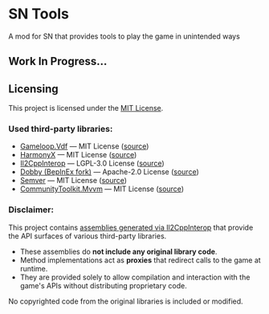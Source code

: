 # SN Tools
A mod for SN that provides tools to play the game in unintended ways

## Work In Progress...

## Licensing

This project is licensed under the [MIT License](LICENSE).

### Used third-party libraries:

- [Gameloop.Vdf](https://github.com/shravan2x/Gameloop.Vdf) — MIT License ([source](https://github.com/shravan2x/Gameloop.Vdf/blob/master/LICENSE))  
- [HarmonyX](https://github.com/BepInEx/HarmonyX) — MIT License ([source](https://github.com/BepInEx/HarmonyX/blob/master/LICENSE))  
- [Il2CppInterop](https://github.com/BepInEx/Il2CppInterop) — LGPL-3.0 License ([source](https://github.com/BepInEx/Il2CppInterop/blob/master/LICENSE))  
- [Dobby (BepInEx fork)](https://github.com/BepInEx/Dobby) — Apache-2.0 License ([source](https://github.com/BepInEx/Dobby/blob/master/LICENSE))
- [Semver](https://github.com/WalkerCodeRanger/semver) — MIT License ([source](https://github.com/WalkerCodeRanger/semver/blob/master/License.txt))
- [CommunityToolkit.Mvvm](https://github.com/CommunityToolkit/dotnet) — MIT License ([source](https://github.com/CommunityToolkit/dotnet/blob/main/License.md))

### Disclaimer:

This project contains [assemblies generated via Il2CppInterop](src/SNTools/Libs/Il2CppInteropAssemblies/) that provide the API surfaces of various third-party libraries.  

- These assemblies do **not include any original library code**.  
- Method implementations act as **proxies** that redirect calls to the game at runtime.  
- They are provided solely to allow compilation and interaction with the game's APIs without distributing proprietary code.  

No copyrighted code from the original libraries is included or modified.
